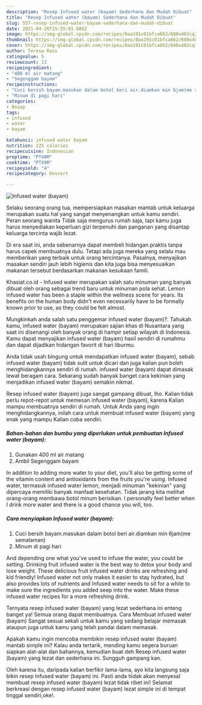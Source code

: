 ```yaml
---
description: "Resep Infused water (bayam) Sederhana dan Mudah Dibuat"
title: "Resep Infused water (bayam) Sederhana dan Mudah Dibuat"
slug: 557-resep-infused-water-bayam-sederhana-dan-mudah-dibuat
date: 2021-04-26T15:55:01.688Z
image: https://img-global.cpcdn.com/recipes/0aa191c01bfca662/680x482cq70/infused-water-bayam-foto-resep-utama.jpg
thumbnail: https://img-global.cpcdn.com/recipes/0aa191c01bfca662/680x482cq70/infused-water-bayam-foto-resep-utama.jpg
cover: https://img-global.cpcdn.com/recipes/0aa191c01bfca662/680x482cq70/infused-water-bayam-foto-resep-utama.jpg
author: Teresa Ross
ratingvalue: 5
reviewcount: 13
recipeingredient:
- "400 ml air matang"
- "Segenggam bayam"
recipeinstructions:
- "Cuci bersih bayam.masukan dalam botol beri air.diamkan min 6jam(me semalaman)"
- "Minum di pagi hari"
categories:
- Resep
tags:
- infused
- water
- bayam

katakunci: infused water bayam 
nutrition: 225 calories
recipecuisine: Indonesian
preptime: "PT40M"
cooktime: "PT49M"
recipeyield: "4"
recipecategory: Dessert

---
```



![Infused water (bayam)](https://img-global.cpcdn.com/recipes/0aa191c01bfca662/680x482cq70/infused-water-bayam-foto-resep-utama.jpg)

Selaku seorang orang tua, mempersiapkan masakan mantab untuk keluarga merupakan suatu hal yang sangat menyenangkan untuk kamu sendiri. Peran seorang  wanita Tidak saja mengurus rumah saja, tapi kamu juga harus menyediakan keperluan gizi terpenuhi dan panganan yang disantap keluarga tercinta wajib lezat.

Di era  saat ini, anda sebenarnya dapat membeli hidangan praktis tanpa harus capek membuatnya dulu. Tetapi ada juga mereka yang selalu mau memberikan yang terbaik untuk orang tercintanya. Pasalnya, menyajikan masakan sendiri jauh lebih higienis dan kita juga bisa menyesuaikan makanan tersebut berdasarkan makanan kesukaan famili. 

Khasiat.co.id - Infused water merupakan salah satu minuman yang banyak dibuat oleh orang sebagai trend baru untuk minuman pola sehat. Lemon infused water has been a staple within the wellness scene for years. Its benefits on the human body didn&#39;t even necessarily have to be formally known prior to use, as they could be felt almost.

Mungkinkah anda salah satu penggemar infused water (bayam)?. Tahukah kamu, infused water (bayam) merupakan sajian khas di Nusantara yang saat ini disenangi oleh banyak orang di hampir setiap wilayah di Indonesia. Kamu dapat menyajikan infused water (bayam) hasil sendiri di rumahmu dan dapat dijadikan hidangan favorit di hari liburmu.

Anda tidak usah bingung untuk mendapatkan infused water (bayam), sebab infused water (bayam) tidak sulit untuk dicari dan juga kalian pun boleh menghidangkannya sendiri di rumah. infused water (bayam) dapat dimasak lewat beragam cara. Sekarang sudah banyak banget cara kekinian yang menjadikan infused water (bayam) semakin nikmat.

Resep infused water (bayam) juga sangat gampang dibuat, lho. Kalian tidak perlu repot-repot untuk memesan infused water (bayam), karena Kalian mampu membuatnya sendiri di rumah. Untuk Anda yang ingin menghidangkannya, inilah cara untuk membuat infused water (bayam) yang enak yang mampu Kalian coba sendiri.

<!--inarticleads1-->

##### Bahan-bahan dan bumbu yang diperlukan untuk pembuatan Infused water (bayam):

1. Gunakan 400 ml air matang
1. Ambil Segenggam bayam


In addition to adding more water to your diet, you&#39;ll also be getting some of the vitamin content and antioxidants from the fruits you&#39;re using. Infused water, termasuk infused water lemon, menjadi minuman &#34;kekinian&#34; yang dipercaya memiliki banyak manfaat kesehatan. Tidak jarang kita melihat orang-orang membawa botol minum berisikan. I personally feel better when I drink more water and there is a good chance you will, too. 

<!--inarticleads2-->

##### Cara menyiapkan Infused water (bayam):

1. Cuci bersih bayam.masukan dalam botol beri air.diamkan min 6jam(me semalaman)
1. Minum di pagi hari


And depending one what you&#39;ve used to infuse the water, you could be setting. Drinking fruit infused water is the best way to detox your body and lose weight. These delicious fruit infused water drinks are refreshing and kid friendly! Infused water not only makes it easier to stay hydrated, but also provides lots of nutrients and Infused water needs to sit for a while to make sure the ingredients you added seep into the water. Make these infused water recipes for a more refreshing drink. 

Ternyata resep infused water (bayam) yang lezat sederhana ini enteng banget ya! Semua orang dapat membuatnya. Cara Membuat infused water (bayam) Sangat sesuai sekali untuk kamu yang sedang belajar memasak ataupun juga untuk kamu yang telah pandai dalam memasak.

Apakah kamu ingin mencoba membikin resep infused water (bayam) mantab simple ini? Kalau anda tertarik, mending kamu segera buruan siapkan alat-alat dan bahannya, kemudian buat deh Resep infused water (bayam) yang lezat dan sederhana ini. Sungguh gampang kan. 

Oleh karena itu, daripada kalian berfikir lama-lama, ayo kita langsung saja bikin resep infused water (bayam) ini. Pasti anda tiidak akan menyesal membuat resep infused water (bayam) lezat tidak ribet ini! Selamat berkreasi dengan resep infused water (bayam) lezat simple ini di tempat tinggal sendiri,oke!.

